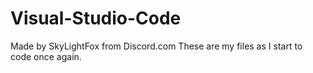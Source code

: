 # Visual-Studio-Code
Made by SkyLightFox from Discord.com
These are my files as I start to code once again.
